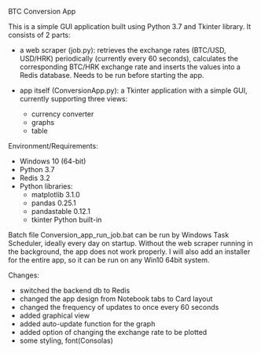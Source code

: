 BTC Conversion App

This is a simple GUI application built using Python 3.7 and Tkinter library. It consists of 2 parts:

- a web scraper (job.py): retrieves the exchange rates (BTC/USD, USD/HRK) periodically (currently every 60 seconds),
 calculates the corresponding BTC/HRK exchange rate and inserts the values into a Redis database. Needs to be run 
 before starting the app.

- app itself (ConversionApp.py): a Tkinter application with a simple GUI, currently supporting three views:
  - currency converter
  - graphs
  - table

Environment/Requirements:
- Windows 10 (64-bit)
- Python 3.7
- Redis 3.2
- Python libraries:
	- matplotlib	3.1.0
	- pandas 	0.25.1
	- pandastable	0.12.1
	- tkinter 	Python built-in

Batch file Conversion_app_run_job.bat can be run by Windows Task Scheduler, ideally every day on startup. 
Without the web scraper running in the background, the app does not work properly.
I will also add an installer for the entire app, so it can be run on any Win10 64bit system.

Changes:
- switched the backend db to Redis
- changed the app design from Notebook tabs to Card layout
- changed the frequency of updates to once every 60 seconds
- added graphical view
- added auto-update function for the graph
- added option of changing the exchange rate to be plotted
- some styling, font(Consolas)

